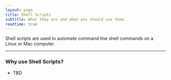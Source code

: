 ```yaml
---
layout: page
title: Shell Scripts
subtitle: What they are and when you should use them.
readtime: true
---
```


Shell scripts are used to automate command line shell commands on a Linux or Mac computer.

---
### Why use Shell Scripts?
- TBD
